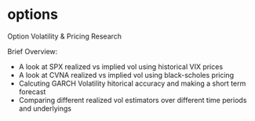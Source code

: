 # options

Option Volatility & Pricing Research

Brief Overview:

- A look at SPX realized vs implied vol using historical VIX prices
- A look at CVNA realized vs implied vol using black-scholes pricing
- Calcuting GARCH Volatility hitorical accuracy and making a short term forecast
- Comparing different realized vol estimators over different time periods and underlyings
